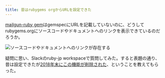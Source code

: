 ```yaml
---
title: 昔はrubygems orgからURLを設定できた
---
```

[mailgun-ruby gem](https://rubygems.org/gems/mailgun-ruby)はgemspecにURLを記載していないのに、どうしてrubygems.orgにソースコードやドキュメントへのリンクを表示できているのだろうか。

![](https://lh4.googleusercontent.com/Mu2iK-Qpneip6Ut8QqWZRyu111L6WkKo_FT1xAEtoZm8L-T4zHoTBqt9XOkMC5AVjfztFe4dE_AgnmrNajuI6B1LtprbQdOUAwKIiNTCB9EIaKOGhWNUlsX5OfsP0QKJaL5JK0MPk14fZrVWQTipzhhp7RvcxBD0ngMMpOSNTlD3hopDMELgTkPePiNg "ソースコードやドキュメントへのリンクが存在する")

疑問に思い、Slackのruby-jp workspaceで質問してみた。すると表題の通り、昔は設定できたが[2018年末にこの機能が削除された](https://github.com/rubygems/rubygems.org/pull/1815)、ということを教えてもらった。
